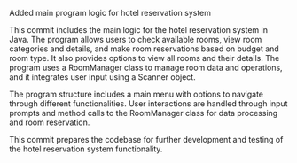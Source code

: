 Added main program logic for hotel reservation system

This commit includes the main logic for the hotel reservation system in Java. The program allows users to check available rooms, view room categories and details, and make room reservations based on budget and room type. It also provides options to view all rooms and their details. The program uses a RoomManager class to manage room data and operations, and it integrates user input using a Scanner object.

The program structure includes a main menu with options to navigate through different functionalities. User interactions are handled through input prompts and method calls to the RoomManager class for data processing and room reservation.

This commit prepares the codebase for further development and testing of the hotel reservation system functionality.

